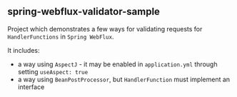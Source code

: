 ## spring-webflux-validator-sample
Project which demonstrates a few ways for validating requests for `HandlerFunctions` in `Spring WebFlux`.

It includes:
* a way using `AspectJ` - it may be enabled in `application.yml` through setting ``useAspect: true``
* a way using `BeanPostProcessor`, but `HandlerFunction` must implement an interface